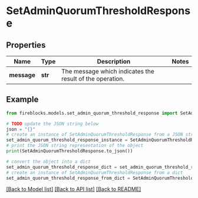 # SetAdminQuorumThresholdResponse


## Properties

Name | Type | Description | Notes
------------ | ------------- | ------------- | -------------
**message** | **str** | The message which indicates the result of the operation. | 

## Example

```python
from fireblocks.models.set_admin_quorum_threshold_response import SetAdminQuorumThresholdResponse

# TODO update the JSON string below
json = "{}"
# create an instance of SetAdminQuorumThresholdResponse from a JSON string
set_admin_quorum_threshold_response_instance = SetAdminQuorumThresholdResponse.from_json(json)
# print the JSON string representation of the object
print(SetAdminQuorumThresholdResponse.to_json())

# convert the object into a dict
set_admin_quorum_threshold_response_dict = set_admin_quorum_threshold_response_instance.to_dict()
# create an instance of SetAdminQuorumThresholdResponse from a dict
set_admin_quorum_threshold_response_from_dict = SetAdminQuorumThresholdResponse.from_dict(set_admin_quorum_threshold_response_dict)
```
[[Back to Model list]](../README.md#documentation-for-models) [[Back to API list]](../README.md#documentation-for-api-endpoints) [[Back to README]](../README.md)


